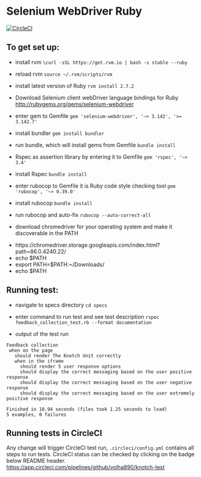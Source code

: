 # Selenium WebDriver Ruby 
[![CircleCI](https://circleci.com/gh/volha890/test-unit.svg?style=svg&circle-token=cd7fa37242c81cdb2653eff3b1f58083758472a6)](https://app.circleci.com/pipelines/github/volha890)



## To get set up:

 - install rvm
   `\curl -sSL https://get.rvm.io | bash -s stable --ruby`
 - reload rvm
   `source ~/.rvm/scripts/rvm`
 - install latest version of Ruby
   `rvm install 2.7.2`
 - Download Selenium client webDriver language bindings for Ruby
    http://rubygems.org/gems/selenium-webdriver
 
 - enter gem to Gemfile
    `gem 'selenium-webdriver', '~> 3.142', '>= 3.142.7'`
 - install bundler
   `gem install bundler`
 - run bundle, which will install gems from Gemfile
   `bundle install`
 - Rspec as assertion library by entering it to Gemfile
   `gem 'rspec', '~> 3.4'`
 - install Rspec
   `bundle install`
 - enter rubocop to Gemfile it is Ruby code style checking tool
    `gem 'rubocop', '~> 0.39.0'`
 - install rubocop
    `bundle install`
 - run rubocop and auto-fix
   `rubocop --auto-correct-all`
 - download chromedriver for your operating system and make it discoverable in the PATH
   
   <ul>
<li>https://chromedriver.storage.googleapis.com/index.html?path=86.0.4240.22/</li>
<li>echo $PATH</li>
<li>export PATH=$PATH:~/Downloads/</li>
<li>echo $PATH</li>
</ul>
   
 

    
## Running test:
 - navigate to specs directory
    `cd specs`
 - enter command to run test and see test description
    `rspec feedback_collection_test.rb --format documentation`
    
 - output of the test run
 ```
 Feedback collection
  when on the page
    should render The Knotch Unit correctly
    when in the iframe
      should render 5 user response options
      should display the correct messaging based on the user positive response
      should display the correct messaging based on the user negative response
      should display the correct messaging based on the user extremely positive response

Finished in 10.94 seconds (files took 1.25 seconds to load)
5 examples, 0 failures
```
## Running tests in CircleCI
Any change will trigger CircleCI test run, `.circleci/config.yml` contains all steps to run tests. 
CircleCI status can be checked by clicking on the badge below README header. https://app.circleci.com/pipelines/github/volha890/knotch-test





